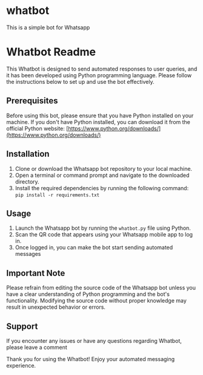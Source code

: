 # whatbot
This is a simple bot for  Whatsapp

# Whatbot Readme

This Whatbot is designed to send automated responses to user queries, and it has been developed using Python programming language. Please follow the instructions below to set up and use the bot effectively.

## Prerequisites
Before using this bot, please ensure that you have Python installed on your machine. If you don't have Python installed, you can download it from the official Python website: [https://www.python.org/downloads/](https://www.python.org/downloads/)

## Installation
1. Clone or download the Whatsapp bot repository to your local machine.
2. Open a terminal or command prompt and navigate to the downloaded directory.
3. Install the required dependencies by running the following command: `pip install -r requirements.txt`

## Usage
1. Launch the Whatsapp bot by running the `whatbot.py` file using Python.
2. Scan the QR code that appears using your Whatsapp mobile app to log in.
3. Once logged in, you can make the bot start sending automated messages

## Important Note
Please refrain from editing the source code of the Whatsapp bot unless you have a clear understanding of Python programming and the bot's functionality. Modifying the source code without proper knowledge may result in unexpected behavior or errors.

## Support
If you encounter any issues or have any questions regarding Whatbot, please leave a comment 

Thank you for using the Whatbot! Enjoy your automated messaging experience.
